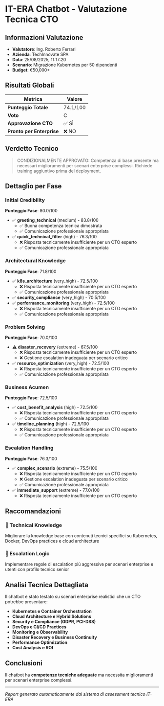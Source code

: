# IT-ERA Chatbot - Valutazione Tecnica CTO

## Informazioni Valutazione
- **Valutatore**: Ing. Roberto Ferrari
- **Azienda**: TechInnovate SPA
- **Data**: 25/08/2025, 11:17:20
- **Scenario**: Migrazione Kubernetes per 50 dipendenti
- **Budget**: €50,000+

## Risultati Globali

| Metrica | Valore |
|---------|--------|
| **Punteggio Totale** | 74.1/100 |
| **Voto** | C |
| **Approvazione CTO** | ✅ SÌ |
| **Pronto per Enterprise** | ❌ NO |

## Verdetto Tecnico

> CONDIZIONALMENTE APPROVATO: Competenza di base presente ma necessari miglioramenti per scenari enterprise complessi. Richiede training aggiuntivo prima del deployment.

## Dettaglio per Fase

### Initial Credibility
**Punteggio Fase**: 80.0/100

- ✅ **greeting_technical** (medium) - 83.8/100
  - ✅ Buona competenza tecnica dimostrata
  - ✅ Comunicazione professionale appropriata
- ✅ **quick_technical_filter** (high) - 76.3/100
  - ❌ Risposta tecnicamente insufficiente per un CTO esperto
  - ✅ Comunicazione professionale appropriata

### Architectural Knowledge
**Punteggio Fase**: 71.8/100

- ✅ **k8s_architecture** (very_high) - 72.5/100
  - ❌ Risposta tecnicamente insufficiente per un CTO esperto
  - ✅ Comunicazione professionale appropriata
- ✅ **security_compliance** (very_high) - 70.5/100
- ✅ **performance_monitoring** (very_high) - 72.5/100
  - ❌ Risposta tecnicamente insufficiente per un CTO esperto
  - ✅ Comunicazione professionale appropriata

### Problem Solving
**Punteggio Fase**: 70.0/100

- ⚠️ **disaster_recovery** (extreme) - 67.5/100
  - ❌ Risposta tecnicamente insufficiente per un CTO esperto
  - ❌ Gestione escalation inadeguata per scenario critico
- ✅ **resource_optimization** (very_high) - 72.5/100
  - ❌ Risposta tecnicamente insufficiente per un CTO esperto
  - ✅ Comunicazione professionale appropriata

### Business Acumen
**Punteggio Fase**: 72.5/100

- ✅ **cost_benefit_analysis** (high) - 72.5/100
  - ❌ Risposta tecnicamente insufficiente per un CTO esperto
  - ✅ Comunicazione professionale appropriata
- ✅ **timeline_planning** (high) - 72.5/100
  - ❌ Risposta tecnicamente insufficiente per un CTO esperto
  - ✅ Comunicazione professionale appropriata

### Escalation Handling
**Punteggio Fase**: 76.3/100

- ✅ **complex_scenario** (extreme) - 75.5/100
  - ❌ Risposta tecnicamente insufficiente per un CTO esperto
  - ❌ Gestione escalation inadeguata per scenario critico
  - ✅ Comunicazione professionale appropriata
- ✅ **immediate_support** (extreme) - 77.0/100
  - ❌ Risposta tecnicamente insufficiente per un CTO esperto

## Raccomandazioni

### 🔴 Technical Knowledge
Migliorare la knowledge base con contenuti tecnici specifici su Kubernetes, Docker, DevOps practices e cloud architecture

### 🔴 Escalation Logic
Implementare regole di escalation più aggressive per scenari enterprise e utenti con profilo tecnico senior

## Analisi Tecnica Dettagliata

Il chatbot è stato testato su scenari enterprise realistici che un CTO potrebbe presentare:

- **Kubernetes e Container Orchestration**
- **Cloud Architecture e Hybrid Solutions**
- **Security e Compliance (GDPR, PCI-DSS)**
- **DevOps e CI/CD Practices**
- **Monitoring e Observability**
- **Disaster Recovery e Business Continuity**
- **Performance Optimization**
- **Cost Analysis e ROI**

## Conclusioni

Il chatbot ha **competenze tecniche adeguate** ma necessita miglioramenti per scenari enterprise complessi.

---
*Report generato automaticamente dal sistema di assessment tecnico IT-ERA*